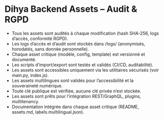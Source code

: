 # Dihya Backend Assets – Audit & RGPD

- Tous les assets sont audités à chaque modification (hash SHA-256, logs d’accès, conformité RGPD).
- Les logs d’accès et d’audit sont stockés dans /logs/ (anonymisés, horodatés, sans donnée personnelle).
- Chaque asset critique (modèle, config, template) est versionné et documenté.
- Les scripts d’import/export sont testés et validés (CI/CD, auditabilité).
- Les assets sont accessibles uniquement via les utilitaires sécurisés (voir main.py, index.js).
- Les assets multilingues sont validés pour l’accessibilité et la souveraineté numérique.
- Toute clé publique est vérifiée, aucune clé privée n’est stockée.
- Les assets sont prêts pour l’intégration REST/GraphQL, plugins, multitenancy.
- Documentation intégrée dans chaque asset critique (README, assets.md, labels.multilingual.json).
